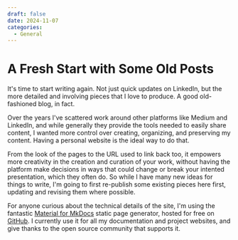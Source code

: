 ```yaml
---
draft: false
date: 2024-11-07
categories:
  - General
---
```


# A Fresh Start with Some Old Posts

It's time to start writing again. Not just quick updates on LinkedIn, but the more detailed and
involving pieces that I love to produce. A good old-fashioned blog, in fact.

Over the years I've scattered work around other platforms like Medium and LinkedIn, and while
generally they provide the tools needed to easily share content, I wanted more control over
creating, organizing, and preserving my content. Having a personal website is the ideal way
to do that.

From the look of the pages to the URL used to link back too, it empowers more creativity in
the creation and curation of your work, without having the platform make decisions in ways
that could change or break your intented presentation, which they often do. So while I have many
new ideas for things to write, I'm going to first re-publish some existing pieces here first,
updating and revising them where possible.

For anyone curious about the technical details of the site, I'm using the fantastic [Material for
MkDocs](https://squidfunk.github.io/mkdocs-material) static page generator, hosted for free on
[GitHub](https://www.github.com). I currently use it for all my documentation and project websites,
and give thanks to the open source community that supports it.
